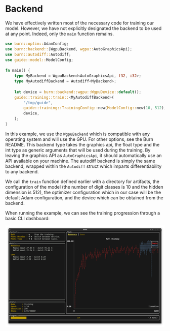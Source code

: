 # Backend

We have effectively written most of the necessary code for training our model. However, we have not
explicitly designated the backend to be used at any point. Indeed, only the `main` function remains.

```rust , ignore
use burn::optim::AdamConfig;
use burn::backend::{WgpuBackend, wgpu::AutoGraphicsApi};
use burn::autodiff::Autodiff;
use guide::model::ModelConfig;

fn main() {
    type MyBackend = WgpuBackend<AutoGraphicsApi, f32, i32>;
    type MyAutodiffBackend = Autodiff<MyBackend>;

    let device = burn::backend::wgpu::WgpuDevice::default();
    guide::training::train::<MyAutodiffBackend>(
        "/tmp/guide",
        guide::training::TrainingConfig::new(ModelConfig::new(10, 512), AdamConfig::new()),
        device,
    );
}
```

In this example, we use the `WgpuBackend` which is compatible with any operating system and will use
the GPU. For other options, see the Burn README. This backend type takes the graphics api, the float
type and the int type as generic arguments that will be used during the training. By leaving the
graphics API as `AutoGraphicsApi`, it should automatically use an API available on your machine. The
autodiff backend is simply the same backend, wrapped within the `Autodiff` struct which imparts
differentiability to any backend.

We call the `train` function defined earlier with a directory for artifacts, the configuration of
the model (the number of digit classes is 10 and the hidden dimension is 512), the optimizer
configuration which in our case will be the default Adam configuration, and the device which can be
obtained from the backend.

When running the example, we can see the training progression through a basic CLI dashboard:

<img title="a title" alt="Alt text" src="./training-output.png">
